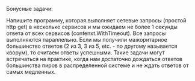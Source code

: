 Бонусные задачи:

Напишите программу, которая выполняет сетевые запросы (простой http get) в несколько сервисов и мы ожидаем не более 1 секунды ответа от всех сервисов (contenxt.WithTimeout). Все запросы выполняются параллельно. Если мы получили мажоритарное большинство ответов (2 из 3, 3 из 5, etc. - по другому называется кворум), то считаем ответы успешными. Такие задачи могут встречаться на практике, когда нам достаточно дождаться ответов большинства пиров в распределенной системе и не ждать ответов от самых медленных.